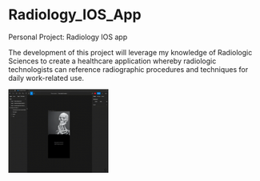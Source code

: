 # Radiology_IOS_App
Personal Project: Radiology IOS app

The development of this project will leverage my knowledge of Radiologic Sciences to create a healthcare application whereby radiologic technologists can reference radiographic procedures and techniques for daily work-related use. 

<img src="radiology_figma_1.gif" width=200><br>

